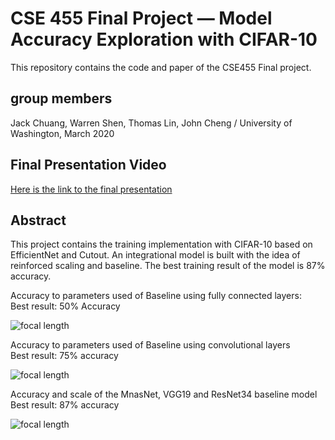 # CSE 455 Final Project — Model Accuracy Exploration with CIFAR-10

This repository contains the code and paper of the CSE455 Final project.

## group members

Jack Chuang, Warren Shen, Thomas Lin, John Cheng / University of Washington, March 2020

## Final Presentation Video

[Here is the link to the final presentation](https://youtu.be/7m5on6q3soQ)

## Abstract

This project contains the training implementation with CIFAR-10 based on EfficientNet and Cutout. An integrational model is built with the idea of reinforced scaling and baseline. The best training result of the model is 87% accuracy.

Accuracy to parameters used of Baseline using fully connected layers:  
Best result: 50% Accuracy

![focal length](https://github.com/Jack-Chuang/UW-CSE-455/blob/main/final%20project/images/15746989836619.jpg)
 
Accuracy to parameters used of Baseline using convolutional layers  
Best result: 75% accuracy

![focal length](https://github.com/Jack-Chuang/UW-CSE-455/blob/main/final%20project/images/15746990077079.jpg)
 
Accuracy and scale of the MnasNet, VGG19 and ResNet34 baseline model  
Best result: 87% accuracy

![focal length](https://github.com/Jack-Chuang/UW-CSE-455/blob/main/final%20project/images/15746990590839.jpg)
